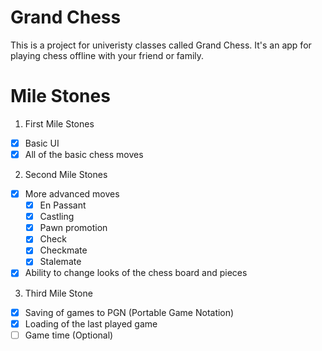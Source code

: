 # Grand Chess

This is a project for univeristy classes called Grand Chess. It's an app for playing chess offline with your friend or family.

# Mile Stones

1. First Mile Stones

 - [X] Basic UI
 - [X] All of the basic chess moves

2. Second Mile Stones

 - [X] More advanced moves
    - [X] En Passant
    - [X] Castling
    - [X] Pawn promotion
    - [X] Check
    - [X] Checkmate
    - [X] Stalemate
 - [X] Ability to change looks of the chess board and pieces

3. Third Mile Stone

 - [X] Saving of games to PGN (Portable Game Notation)
 - [X] Loading of the last played game
 - [ ] Game time (Optional)
